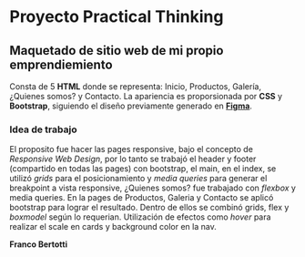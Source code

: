 # Proyecto Practical Thinking

## Maquetado de sitio web de mi propio emprendiemiento

Consta de 5 **HTML** donde se representa: Inicio, Productos, Galería, ¿Quienes somos? y Contacto. La apariencia es proporsionada por **CSS** y **Bootstrap**, siguiendo el diseño previamente generado en [**Figma**](http://www.figma.com/file/iKpIcVI1RLFCGqVJ7RNVOl/Desarrollo-web?node-id=0%3A1 "**Figma**").

### Idea de trabajo

El proposito fue hacer las pages responsive, bajo el concepto de *Responsive Web Design*, por lo tanto se trabajó el header y footer (compartido en todas las pages) con bootstrap, el main, en el index, se utilizó *grids* para el posicionamiento y *media queries* para generar el breakpoint a vista responsive, ¿Quienes somos? fue trabajado con *flexbox* y media queries. En la pages de Productos, Galeria y Contacto se aplicó bootstrap para lograr el resultado.
Dentro de ellos se combinó grids, flex y *boxmodel* según lo requerian.
Utilización de efectos como *hover* para realizar el scale en cards y background color en la nav.

**Franco Bertotti**